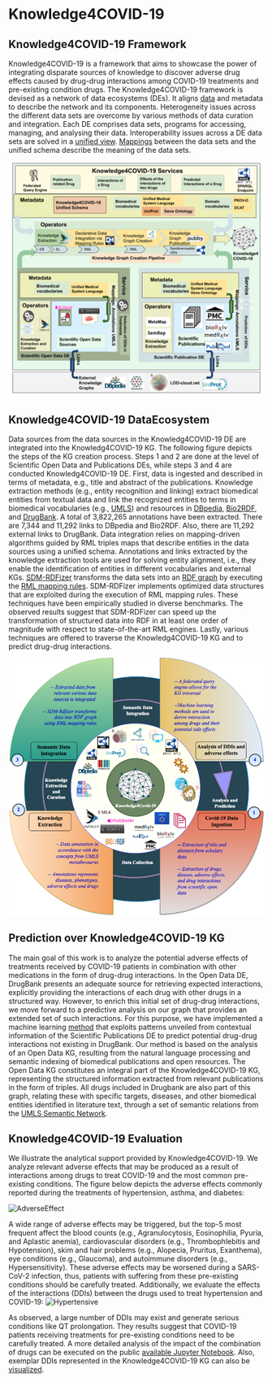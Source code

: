 # Knowledge4COVID-19

## Knowledge4COVID-19 Framework
Knowledge4COVID-19 is a framework that aims to showcase the power of integrating disparate sources of knowledge to discover adverse drug effects caused by drug-drug interactions among COVID-19 treatments and pre-existing condition drugs. The Knowledge4COVID-19 framework is devised as a network of data ecosystems (DEs). It aligns [data](https://tib.eu/cloud/s/dfzsdM8eEXxwf5m) and metadata to describe the network and its components. Heterogeneity issues across the different data sets are overcome by various methods of data curation and integration. Each DE comprises data sets, programs for accessing, managing, and analysing their data. Interoperability issues across a DE data sets are solved in a [unified view](https://github.com/SDM-TIB/Knowledge4COVID-19/blob/main/KGC-DIS/K4Covid-19UnifiedSchema.ttl). [Mappings](https://github.com/SDM-TIB/Knowledge4COVID-19/tree/main/KGC-DIS/CSV2RDF-RMLMappingRules) between the data sets and the unified schema describe the meaning of the data sets.

![Knowledge4COVID-19 DataEcosystem](https://github.com/SDM-TIB/Knowledge4COVID-19/blob/main/images/K4COVID-19DES.png "Knowledge4COVID-19 DE")

## Knowledge4COVID-19 DataEcosystem
Data sources from the data sources in the Knowledg4COVID-19 DE are integrated into the Knowledg4COVID-19 KG. The following figure depicts the steps of the KG creation process. Steps 1 and 2 are done at the level of Scientific Open Data and Publications DEs, while steps 3 and 4 are conducted Knowledg4COVID-19 DE. First, data is ingested and described in terms of metadata, e.g., title and abstract of the publications. Knowledge extraction methods (e.g., entity recognition and linking) extract biomedical entities from textual data and link the recognized entities to terms in biomedical vocabularies (e.g., [UMLS](https://www.nlm.nih.gov/research/umls/index.html)) and resources in [DBpedia](https://www.dbpedia.org/), [Bio2RDF](https://bio2rdf.org/), and [DrugBank](https://go.drugbank.com/). A total of 3,822,265 annotations have been extracted. There are 7,344 and 11,292 links to DBpedia and Bio2RDF. Also, there are 11,292 external links to DrugBank. Data integration relies on mapping-driven algorithms guided by RML triples maps that describe entities in the data sources using a unified schema. Annotations and links extracted by the knowledge extraction tools are used for solving entity alignment, i.e., they enable the identification of entities in different vocabularies and external KGs. [SDM-RDFizer](https://github.com/SDM-TIB/SDM-RDFizer) transforms the data sets into an [RDF graph](https://labs.tib.eu/sdm/covid19kg/sparql) by executing the [RML mapping rules](https://github.com/SDM-TIB/Knowledge4COVID-19/tree/main/KGC-DIS/CSV2RDF-RMLMappingRules). SDM-RDFizer implements optimized data structures that are exploited during the execution of RML mapping rules. These techniques have been empirically studied in diverse benchmarks. The observed results suggest that SDM-RDFizer can speed up the transformation of structured data into RDF in at least one order of magnitude with respect to state-of-the-art RML engines. Lastly, various techniques are offered to traverse the Knowledg4COVID-19 KG and to predict drug-drug interactions.

![Knowledge4COVID-19 Workflow](https://github.com/SDM-TIB/Knowledge4COVID-19/blob/main/images/K4covidpipeline.png "Knowledge4COVID-19 Workflow")

## Prediction over Knowledge4COVID-19 KG
The main goal of this work is to analyze the potential adverse effects of treatments received by COVID-19 patients in combination with other medications in the form of drug-drug interactions. In the Open Data DE, DrugBank presents an adequate source for retrieving expected interactions, explicitly providing the interactions of each drug with other drugs in a structured way. However, to enrich this initial set of drug-drug interactions, we move forward to a predictive analysis on our graph that provides an extended set of such interactions. For this purpose, we have implemented a machine learning [method](https://github.com/kbogas/DDI_BLKG) that exploits patterns unveiled from contextual information of the Scientific Publications DE to predict potential drug-drug interactions not existing in DrugBank. Our method is based on the analysis of an Open Data KG, resulting from the natural language processing and semantic indexing of biomedical publications and open resources. The Open Data KG constitutes an integral part of the Knowledge4COVID-19 KG, representing the structured information extracted from relevant publications in the form of triples. All drugs included in Drugbank are also part of this graph, relating these with specific targets, diseases, and other biomedical entities identified in literature text, through a set of semantic relations from the [UMLS Semantic Network](https://www.nlm.nih.gov/research/umls/META3_current_relations.html).

## Knowledge4COVID-19 Evaluation
We illustrate the analytical support provided by Knowledge4COVID-19. We analyze relevant adverse effects that may be produced as a result of interactions among drugs to treat COVID-19 and the most common pre-existing conditions. The figure below depicts the adverse effects commonly reported during the treatments of hypertension, asthma, and diabetes: 

![AdverseEffect](https://github.com/SDM-TIB/Knowledge4COVID-19/blob/main/images/adverseEffectPerComorbidity.png "AdverseEffect")

A wide range of adverse effects may be triggered, but the top-5 most frequent affect the blood counts (e.g., Agranulocytosis, Eosinophilia, Pyuria, and Aplastic anemia), cardiovascular disorders (e.g., Thrombophlebitis and Hypotension), skim and hair problems (e.g., Alopecia, Pruritus, Exanthema), eye conditions (e.g., Glaucoma), and autoimmune disorders (e.g., Hypersensitivity). These adverse effects may be worsened during a SARS-CoV-2 infection, thus, patients with suffering from these pre-existing conditions should be carefully treated. 
Additionally, we evaluate the effects of the interactions (DDIs) between the drugs used to treat hypertension and COVID-19:
![Hypertensive](https://github.com/SDM-TIB/Knowledge4COVID-19/blob/main/images/Hypertensive.png "Hypertensive")

As observed, a large number of DDIs may exist and generate serious conditions like QT prolongation. They results suggest that COVID-19 patients receiving treatments for pre-existing conditions need to be carefully treated. 
A more detailed analysis of the impact of the combination of drugs can be executed on the public [available Jupyter Notebook](https://colab.research.google.com/drive/146-oQTxDpZQoOifKY6iafaEwuupH7q3t#scrollTo=ZMmLkkoE9XO0). Also, exemplar DDIs represented in the Knowledge4COVID-19 KG can also be [visualized](https://youtu.be/7YsTYJzRfR0). 
